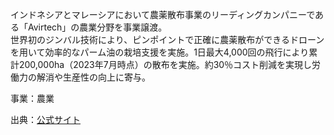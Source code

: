 インドネシアとマレーシアにおいて農薬散布事業のリーディングカンパニーである「Avirtech」の農業分野を事業譲渡。  
世界初のジンバル技術により、ピンポイントで正確に農薬散布ができるドローンを用いて効率的なパーム油の栽培支援を実施。1日最大4,000回の飛行により累計200,000ha（2023年7月時点）の散布を実施。約30％コスト削減を実現し労働力の解消や生産性の向上に寄与。

事業：農業

出典：[公式サイト]()